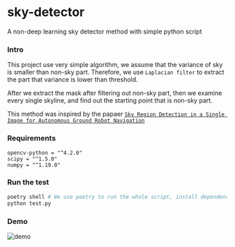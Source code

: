 # sky-detector
A non-deep learning sky detector method with simple python script

### Intro
This project use very simple algorithm, we assume that the variance of sky is smaller than non-sky part. Therefore, we use `Laplacian filter` to extract the part that variance is lower than threshold.

After we extract the mask after filtering out non-sky part, then we examine every single skyline, and find out the starting point that is non-sky part. 

This method was inspired by the papaer [`Sky Region Detection in a Single Image for Autonomous Ground Robot Navigation`](https://journals.sagepub.com/doi/full/10.5772/56884)

### Requirements
```
opencv-python = "^4.2.0"
scipy = "^1.5.0"
numpy = "^1.19.0"
```

### Run the test
```bash
poetry shell # We use poetry to run the whole script, install dependencies
python test.py
```

### Demo 
![demo](https://i.imgur.com/FagyLBf.png)

